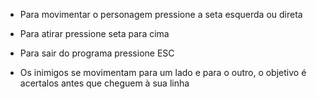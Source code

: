 - Para movimentar o personagem pressione a seta esquerda ou direta

- Para atirar pressione seta para cima

- Para sair do programa pressione ESC

- Os inimigos se movimentam para um lado e para o outro, o objetivo
    é acertalos antes que cheguem à sua linha
